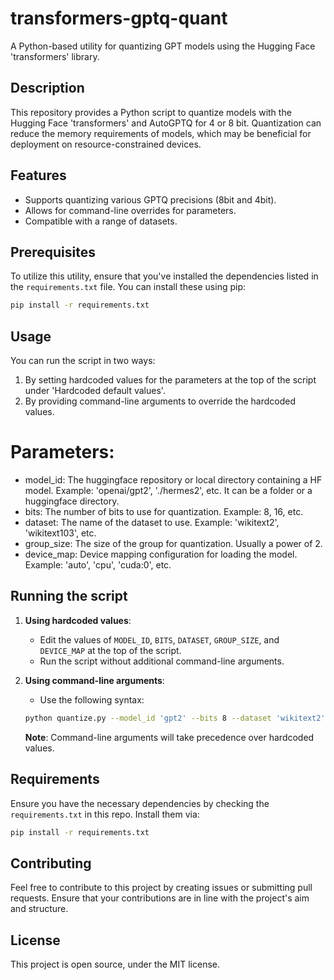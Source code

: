 # transformers-gptq-quant

A Python-based utility for quantizing GPT models using the Hugging Face 'transformers' library.

## Description

This repository provides a Python script to quantize models with the Hugging Face 'transformers' and AutoGPTQ for 4 or 8 bit. Quantization can reduce the memory requirements of models, which may be beneficial for deployment on resource-constrained devices.

## Features

- Supports quantizing various GPTQ precisions (8bit and 4bit).
- Allows for command-line overrides for parameters.
- Compatible with a range of datasets.

## Prerequisites

To utilize this utility, ensure that you've installed the dependencies listed in the `requirements.txt` file. You can install these using pip:

```bash
pip install -r requirements.txt
```

## Usage
You can run the script in two ways:

1. By setting hardcoded values for the parameters at the top of the script under 'Hardcoded default values'.
2. By providing command-line arguments to override the hardcoded values.
# Parameters:
- model_id: The huggingface repository or local directory containing a HF model. Example: 'openai/gpt2', './hermes2', etc. It can be a folder or a huggingface directory.
- bits: The number of bits to use for quantization. Example: 8, 16, etc.
- dataset: The name of the dataset to use. Example: 'wikitext2', 'wikitext103', etc.
- group_size: The size of the group for quantization. Usually a power of 2.
- device_map: Device mapping configuration for loading the model. Example: 'auto', 'cpu', 'cuda:0', etc.

## Running the script

1. **Using hardcoded values**:
    - Edit the values of `MODEL_ID`, `BITS`, `DATASET`, `GROUP_SIZE`, and `DEVICE_MAP` at the top of the script.
    - Run the script without additional command-line arguments.

2. **Using command-line arguments**:
    - Use the following syntax:
    ```bash
    python quantize.py --model_id 'gpt2' --bits 8 --dataset 'wikitext2' --group_size 32 --device_map 'auto'
    ```

    **Note**: Command-line arguments will take precedence over hardcoded values.

## Requirements

Ensure you have the necessary dependencies by checking the `requirements.txt` in this repo. Install them via:

```bash
pip install -r requirements.txt
```

## Contributing

Feel free to contribute to this project by creating issues or submitting pull requests. Ensure that your contributions are in line with the project's aim and structure.

## License

This project is open source, under the MIT license.
